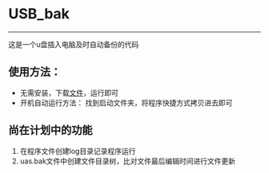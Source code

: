 # USB_bak
---
这是一个u盘插入电脑及时自动备份的代码

## 使用方法：
- 无需安装，下载[文件](http://www.wulongxin.com/kod/index.php?share/fileDownload&user=1&sid=5B69JjGW)，运行即可
- 开机自动运行方法：
    找到启动文件夹，将程序快捷方式拷贝进去即可

## 尚在计划中的功能
 1. 在程序文件创建log目录记录程序运行
 2. uas.bak文件中创建文件目录树，比对文件最后编辑时间进行文件更新
